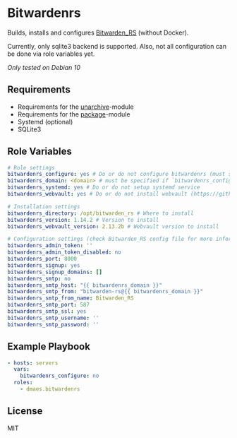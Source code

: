 # Bitwardenrs

Builds, installs and configures [Bitwarden_RS](https://github.com/dani-garcia/bitwarden_rs) (without Docker).

Currently, only sqlite3 backend is supported.
Also, not all configuration can be done via role variables yet.

*Only tested on Debian 10*

## Requirements
* Requirements for the [unarchive](https://docs.ansible.com/ansible/latest/modules/unarchive_module.html)-module
* Requirements for the [package](https://docs.ansible.com/ansible/latest/modules/package_module.html)-module
* Systemd (optional)
* SQLite3

## Role Variables
```yaml
# Role settings
bitwardenrs_configure: yes # Do or do not configure bitwardenrs (must specify `bitwardenrs_domain` if set to `yes`)
bitwardenrs_domain: <domain> # must be specified if `bitwardenrs_configure` is set to `yes` (without `https://`)
bitwardenrs_systemd: yes # Do or do not setup systemd service
bitwardenrs_webvault: yes # Do or do not install webvault (https://github.com/dani-garcia/bw_web_builds)

# Installation settings
bitwardenrs_directory: /opt/bitwarden_rs # Where to install
bitwardenrs_version: 1.14.2 # Version to install
bitwardenrs_webvault_version: 2.13.2b # Webvault version to install

# Configuration settings (check Bitwarden_RS config file for more information)
bitwardenrs_admin_token: ''
bitwardenrs_admin_token_disabled: no
bitwardenrs_port: 8000
bitwardenrs_signup: yes
bitwardenrs_signup_domains: []
bitwardenrs_smtp: no
bitwardenrs_smtp_host: "{{ bitwardenrs_domain }}"
bitwardenrs_smtp_from: "bitwarden-rs@{{ bitwardenrs_domain }}"
bitwardenrs_smtp_from_name: Bitwarden_RS
bitwardenrs_smtp_port: 587
bitwardenrs_smtp_ssl: yes
bitwardenrs_smtp_username: ''
bitwardenrs_smtp_password: ''
```

## Example Playbook
```yaml
- hosts: servers
  vars:
    bitwardenrs_configure: no
  roles:
    - dmaes.bitwardenrs
```

## License
MIT
